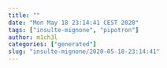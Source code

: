 ```yaml
---
title: ""
date: "Mon May 18 23:14:41 CEST 2020"
tags: ["insulte-mignone", "pipotron"]
author: m1ch3l
categories: ["generated"]
slug: "insulte-mignone/2020-05-18-23:14:41"
---
```



